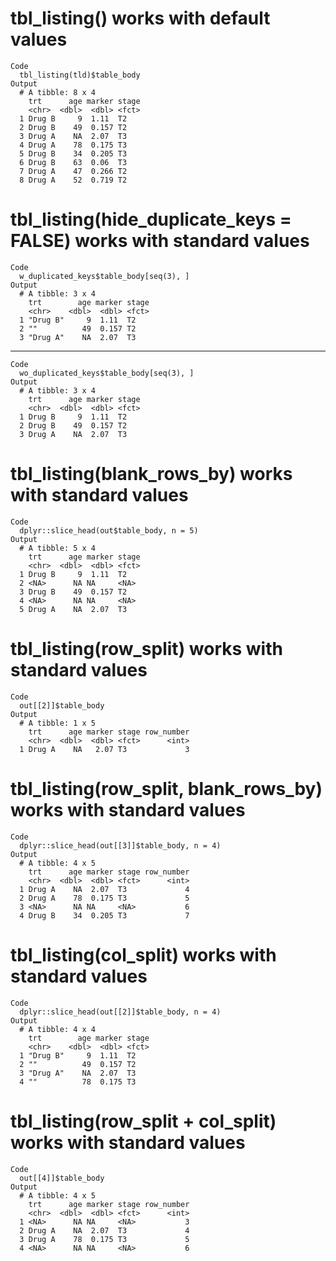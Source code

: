 # tbl_listing() works with default values

    Code
      tbl_listing(tld)$table_body
    Output
      # A tibble: 8 x 4
        trt      age marker stage
        <chr>  <dbl>  <dbl> <fct>
      1 Drug B     9  1.11  T2   
      2 Drug B    49  0.157 T2   
      3 Drug A    NA  2.07  T3   
      4 Drug A    78  0.175 T3   
      5 Drug B    34  0.205 T3   
      6 Drug B    63  0.06  T3   
      7 Drug A    47  0.266 T2   
      8 Drug A    52  0.719 T2   

# tbl_listing(hide_duplicate_keys = FALSE) works with standard values

    Code
      w_duplicated_keys$table_body[seq(3), ]
    Output
      # A tibble: 3 x 4
        trt        age marker stage
        <chr>    <dbl>  <dbl> <fct>
      1 "Drug B"     9  1.11  T2   
      2 ""          49  0.157 T2   
      3 "Drug A"    NA  2.07  T3   

---

    Code
      wo_duplicated_keys$table_body[seq(3), ]
    Output
      # A tibble: 3 x 4
        trt      age marker stage
        <chr>  <dbl>  <dbl> <fct>
      1 Drug B     9  1.11  T2   
      2 Drug B    49  0.157 T2   
      3 Drug A    NA  2.07  T3   

# tbl_listing(blank_rows_by) works with standard values

    Code
      dplyr::slice_head(out$table_body, n = 5)
    Output
      # A tibble: 5 x 4
        trt      age marker stage
        <chr>  <dbl>  <dbl> <fct>
      1 Drug B     9  1.11  T2   
      2 <NA>      NA NA     <NA> 
      3 Drug B    49  0.157 T2   
      4 <NA>      NA NA     <NA> 
      5 Drug A    NA  2.07  T3   

# tbl_listing(row_split) works with standard values

    Code
      out[[2]]$table_body
    Output
      # A tibble: 1 x 5
        trt      age marker stage row_number
        <chr>  <dbl>  <dbl> <fct>      <int>
      1 Drug A    NA   2.07 T3             3

# tbl_listing(row_split, blank_rows_by) works with standard values

    Code
      dplyr::slice_head(out[[3]]$table_body, n = 4)
    Output
      # A tibble: 4 x 5
        trt      age marker stage row_number
        <chr>  <dbl>  <dbl> <fct>      <int>
      1 Drug A    NA  2.07  T3             4
      2 Drug A    78  0.175 T3             5
      3 <NA>      NA NA     <NA>           6
      4 Drug B    34  0.205 T3             7

# tbl_listing(col_split) works with standard values

    Code
      dplyr::slice_head(out[[2]]$table_body, n = 4)
    Output
      # A tibble: 4 x 4
        trt        age marker stage
        <chr>    <dbl>  <dbl> <fct>
      1 "Drug B"     9  1.11  T2   
      2 ""          49  0.157 T2   
      3 "Drug A"    NA  2.07  T3   
      4 ""          78  0.175 T3   

# tbl_listing(row_split + col_split) works with standard values

    Code
      out[[4]]$table_body
    Output
      # A tibble: 4 x 5
        trt      age marker stage row_number
        <chr>  <dbl>  <dbl> <fct>      <int>
      1 <NA>      NA NA     <NA>           3
      2 Drug A    NA  2.07  T3             4
      3 Drug A    78  0.175 T3             5
      4 <NA>      NA NA     <NA>           6

